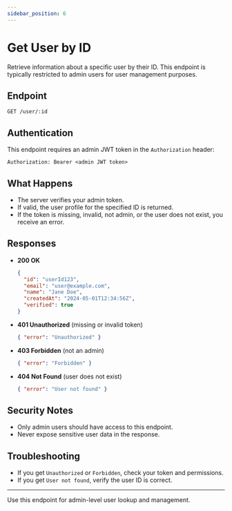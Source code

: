 ```yaml
---
sidebar_position: 6
---
```


# Get User by ID

Retrieve information about a specific user by their ID. This endpoint is typically restricted to admin users for user management purposes.

## Endpoint

`GET /user/:id`

## Authentication
This endpoint requires an admin JWT token in the `Authorization` header:

```
Authorization: Bearer <admin JWT token>
```

## What Happens
- The server verifies your admin token.
- If valid, the user profile for the specified ID is returned.
- If the token is missing, invalid, not admin, or the user does not exist, you receive an error.

## Responses

- **200 OK**
  ```json
  {
    "id": "userId123",
    "email": "user@example.com",
    "name": "Jane Doe",
    "createdAt": "2024-05-01T12:34:56Z",
    "verified": true
  }
  ```
- **401 Unauthorized** (missing or invalid token)
  ```json
  { "error": "Unauthorized" }
  ```
- **403 Forbidden** (not an admin)
  ```json
  { "error": "Forbidden" }
  ```
- **404 Not Found** (user does not exist)
  ```json
  { "error": "User not found" }
  ```

## Security Notes
- Only admin users should have access to this endpoint.
- Never expose sensitive user data in the response.

## Troubleshooting
- If you get `Unauthorized` or `Forbidden`, check your token and permissions.
- If you get `User not found`, verify the user ID is correct.

---

Use this endpoint for admin-level user lookup and management. 